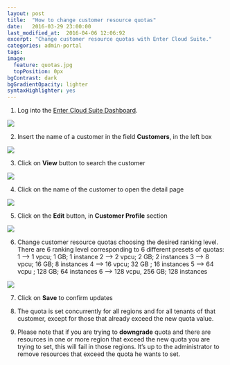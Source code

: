 ```yaml
---
layout: post
title:  "How to change customer resource quotas"
date:   2016-03-29 23:00:00
last_modified_at:  2016-04-06 12:06:92
excerpt: "Change customer resource quotas with Enter Cloud Suite."
categories: admin-portal
tags:
image:
  feature: quotas.jpg
  topPosition: 0px
bgContrast: dark
bgGradientOpacity: lighter
syntaxHighlighter: yes
---
```


1. Log into the <a href="https://admin.entercloudsuite.com" target="_blank">Enter Cloud Suite Dashboard</a>.
<img class="responsive-guide-img" src="{{ site.baseurl_posts_img }}ecs-admin-portal-quotas-01.png">

2. Insert the name of a customer in the field **Customers**, in the left box
<img class="responsive-guide-img" src="{{ site.baseurl_posts_img }}ecs-admin-portal-quotas-02.png">

3. Click on **View** button to search the customer
<img class="responsive-guide-img" src="{{ site.baseurl_posts_img }}ecs-admin-portal-quotas-03.png">

4. Click on the name of the customer to open the detail page
<img class="responsive-guide-img" src="{{ site.baseurl_posts_img }}ecs-admin-portal-quotas-04.png">

5. Click on the **Edit** button, in **Customer Profile** section 
<img class="responsive-guide-img" src="{{ site.baseurl_posts_img }}ecs-admin-portal-quotas-05.png">

6. Change customer resource quotas choosing the desired ranking level. There are 6 ranking level corresponding to 6 different presets of quotas:
    1 --> 1 vpcu; 1 GB; 1 instance
    2 --> 2 vpcu; 2 GB; 2 instances
    3 --> 8 vpcu; 16 GB; 8 instances
    4 --> 16 vpcu; 32 GB ; 16 instances
    5 --> 64 vcpu ; 128 GB; 64 instances
    6 --> 128 vcpu, 256 GB; 128 instances
<img class="responsive-guide-img" src="{{ site.baseurl_posts_img }}ecs-admin-portal-quotas-06.png">

7. Click on **Save** to confirm updates

8. The quota is set concurrently for all regions and for all tenants of that customer, except for those that already exceed the new quota value. 

9. Please note that if you are trying to **downgrade** quota and there are resources in one or more region that exceed the new quota you are trying to set, this will fail in those regions. It’s up to the administrator to remove resources that exceed the quota he wants to set.